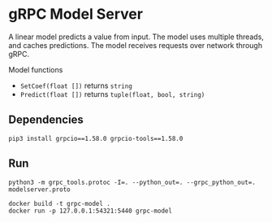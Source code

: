 # gRPC Model Server

A linear model predicts a value from input. The model uses multiple threads, and caches predictions. The model receives requests over network through gRPC.

Model functions
  - `SetCoef(float [])` returns `string`
  - `Predict(float [])` returns `tuple(float, bool, string)`

## Dependencies

```
pip3 install grpcio==1.58.0 grpcio-tools==1.58.0
```

## Run

```
python3 -m grpc_tools.protoc -I=. --python_out=. --grpc_python_out=. modelserver.proto

docker build -t grpc-model .
docker run -p 127.0.0.1:54321:5440 grpc-model
```

